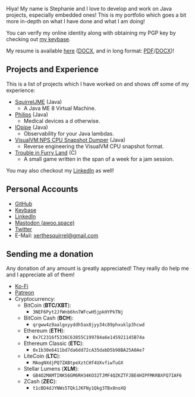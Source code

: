 Hiya! My name is Stephanie and I love to develop and work on Java projects, especially embedded ones! This is my portfolio which goes a bit more in-depth on what I have done and what I am doing!

You can verify my online identity along with obtaining my PGP key by checking out [my keybase](https://keybase.io/xerthesquirrel).

My resume is available [here](Resume.pdf) ([DOCX](Resume.docx), and in long format: [PDF](Resume%20%28Long%29.pdf)/[DOCX](Resume%20%28Long%29.docx))!

## Projects and Experience

This is a list of projects which I have worked on and shows off some of my experience:

 * [SquirrelJME](squirreljme.md) (Java)
   * A Java ME 8 Virtual Machine.
 * [Philips](philips.md) (Java)
   * Medical devices a d otherwise.
 * [IOpipe](iopipe.md) (Java)
   * Observability for your Java lambdas.
 * [VisualVM NPS CPU Snapshot Dumper](nps-dump.md) (Java)
   * Reverse engineering the VisualVM CPU snapshot format.
 * [Trouble in Furry Land](tifl.md) (C)
   * A small game written in the span of a week for a jam session.

You may also checkout my [LinkedIn](https://www.linkedin.com/in/xerthesquirrel/) as well!

## Personal Accounts
 
   * [GitHub](https://github.com/XerTheSquirrel/)
   * [Keybase](https://keybase.io/xerthesquirrel)
   * [LinkedIn](https://www.linkedin.com/in/xerthesquirrel/)
   * [Mastodon (awoo.space)](https://awoo.space/@XerTheSquirrel)
   * [Twitter](https://twitter.com/XerShadowTail)
   * E-Mail: <xerthesquirrel@gmail.com>

## Sending me a donation

Any donation of any amount is greatly appreciated! They really do help me and I appreciate all of them!

 * [Ko-Fi](http://ko-fi.com/xerthesquirrel)
 * [Patreon](https://www.patreon.com/SquirrelJME)
 * Cryptocurrency:
   * BitCoin (**BTC/XBT**):
     * `3NEF6Pyt2JfWnb6hn7WFcwH5jpkHYPkTNj`
   * BitCoin Cash (**BCH**):
     * `qrgww4z9aalgxyyddh5ax8jyy34c89phxuklp3hcwd`
   * Ethereum (**ETH**):
     * `0x7C2316f5336C63855C199784a6e145921145B74a`
   * Ethereum Classic (**ETC**):
     * `0x1b30e6411bd7da6dd72cA35dabD5b98BA25A0Ae7`
   * LiteCoin (**LTC**):
     * `MAogNXdjPQ7ZABtpeXztCHf4UXvfiwTuGX`
   * Stellar Lumens (**XLM**):
     * `GB4O2MAMTINKS6GM6RH34KO32TJMF4QZKZTFJBE4HIPFMKRBXFQ7IAF6`
   * ZCash (**ZEC**):
     * `t1cBD4dJYNWs5TQk1JKFNy1Qkg3TBx8noXQ`
